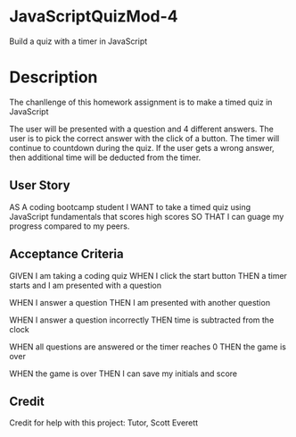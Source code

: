 # JavaScriptQuizMod-4

Build a quiz with a timer in JavaScript

# Description

The chanllenge of this homework assignment is to make a timed quiz in JavaScript

The user will be presented with a question and 4 different answers.  The user is to pick the correct answer with the click of a button.  The timer will continue to countdown during the quiz. If the user gets a wrong answer, then additional time will be deducted from the timer.

## User Story

AS A coding bootcamp student
I WANT to take a timed quiz using JavaScript fundamentals that scores high scores
SO THAT I can guage my progress compared to my peers.

## Acceptance Criteria

GIVEN I am taking a coding quiz
WHEN I click the start button
THEN a timer starts and I am presented with a question

WHEN I answer a question
THEN I am presented with another question

WHEN I answer a question incorrectly
THEN time is subtracted from the clock

WHEN all questions are answered or the timer reaches 0
THEN the game is over

WHEN the game is over
THEN I can save my initials and score

## Credit

Credit for help with this project: Tutor, Scott Everett


